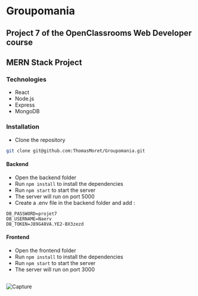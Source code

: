 # Groupomania

## Project 7 of the OpenClassrooms Web Developer course

## MERN Stack Project

### Technologies

- React
- Node.js
- Express
- MongoDB

### Installation

- Clone the repository

```bash
git clone git@github.com:ThomasMoret/Groupomania.git
```

#### Backend

- Open the backend folder
- Run `npm install` to install the dependencies
- Run `npm start` to start the server
- The server will run on port 5000
- Create a .env file in the backend folder and add :

```
DB_PASSWORD=projet7
DB_USERNAME=Naerv
DB_TOKEN=J89G48VA.YE2-BX3zezd
```

#### Frontend

- Open the frontend folder
- Run `npm install` to install the dependencies
- Run `npm start` to start the server
- The server will run on port 3000

##

![Capture](https://user-images.githubusercontent.com/104968647/201071185-61e7765d-a3fa-4844-9bbe-3fa5b080f752.PNG)
